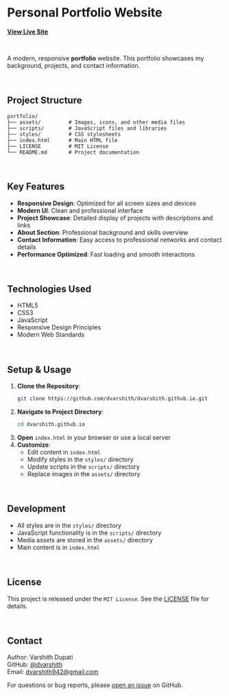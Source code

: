 # Personal Portfolio Website  
[**View Live Site**](https://dvarshith.github.io/)

<br/>

A modern, responsive **portfolio** website. This portfolio showcases my background, projects, and contact information.

<br/>

## Project Structure
```
portfolio/
├── assets/         # Images, icons, and other media files
├── scripts/        # JavaScript files and libraries
├── styles/         # CSS stylesheets
├── index.html      # Main HTML file
├── LICENSE         # MIT License
└── README.md       # Project documentation
```

<br/>

## Key Features
- **Responsive Design**: Optimized for all screen sizes and devices
- **Modern UI**: Clean and professional interface
- **Project Showcase**: Detailed display of projects with descriptions and links
- **About Section**: Professional background and skills overview
- **Contact Information**: Easy access to professional networks and contact details
- **Performance Optimized**: Fast loading and smooth interactions

<br/>

## Technologies Used
- HTML5
- CSS3
- JavaScript
- Responsive Design Principles
- Modern Web Standards

<br/>

## Setup & Usage
1. **Clone the Repository**:  
   ```bash
   git clone https://github.com/dvarshith/dvarshith.github.io.git
   ```
2. **Navigate to Project Directory**:
   ```bash
   cd dvarshith.github.io
   ```
3. **Open** `index.html` in your browser or use a local server
4. **Customize**:
   - Edit content in `index.html`
   - Modify styles in the `styles/` directory
   - Update scripts in the `scripts/` directory
   - Replace images in the `assets/` directory

<br/>

## Development
- All styles are in the `styles/` directory
- JavaScript functionality is in the `scripts/` directory
- Media assets are stored in the `assets/` directory
- Main content is in `index.html`

<br/>

## License
This project is released under the `MIT License`. See the [LICENSE](LICENSE) file for details.

<br/>

## Contact
Author: Varshith Dupati  
GitHub: [@dvarshith](https://github.com/dvarshith)  
Email: dvarshith942@gmail.com  

For questions or bug reports, please [open an issue](https://github.com/dvarshith/dvarshith.github.io/issues) on GitHub.

